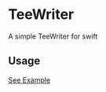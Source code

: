 # TeeWriter

A simple TeeWriter for swift

## Usage

[See Example](Examples/TeeWriterExamples/ContextView.swift)
